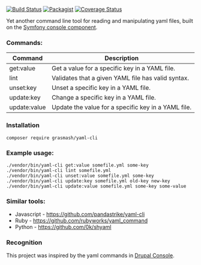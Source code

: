 [![Build Status](https://travis-ci.org/grasmash/yaml-cli.svg?branch=master)](https://travis-ci.org/grasmash/yaml-cli) [![Packagist](https://img.shields.io/packagist/v/grasmash/yaml-cli.svg)](https://packagist.org/packages/grasmash/yaml-cli) [![Coverage Status](https://coveralls.io/repos/github/grasmash/yaml-cli/badge.svg?branch=master)](https://coveralls.io/github/grasmash/yaml-cli?branch=master)

Yet another  command line tool for reading and manipulating yaml files, built on the [Symfony console component](http://symfony.com/doc/current/components/console.html).

### Commands:


| Command      | Description                                         |
|--------------| ----------------------------------------------------|
| get:value    | Get a value for a specific key in a YAML file.      |
| lint         | Validates that a given YAML file has valid syntax.  |
| unset:key    | Unset a specific key in a YAML file.                |
| update:key   | Change a specific key in a YAML file.               |
| update:value | Update the value for a specific key in a YAML file. |

### Installation

    composer require grasmash/yaml-cli

### Example usage:

    ./vendor/bin/yaml-cli get:value somefile.yml some-key
    ./vendor/bin/yaml-cli lint somefile.yml
    ./vendor/bin/yaml-cli unset:value somefile.yml some-key
    ./vendor/bin/yaml-cli update:key somefile.yml old-key new-key
    ./vendor/bin/yaml-cli update:value somefile.yml some-key some-value

### Similar tools:

- Javascript - https://github.com/pandastrike/yaml-cli
- Ruby - https://github.com/rubyworks/yaml_command
- Python - https://github.com/0k/shyaml

### Recognition

This project was inspired by the yaml commands in [Drupal Console](https://drupalconsole.com/).